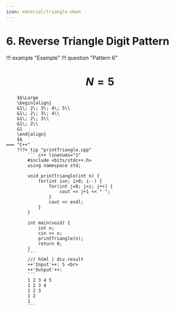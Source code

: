 ```yaml
---
icon: material/triangle-down
---
```


# 6. Reverse Triangle Digit Pattern

!!! example "Example"
    !!! question "Pattern 6"
        <h1 align="center">$N = 5$</h1>
        
        $$\Large
        \begin{align}
        &1\; 2\; 3\; 4\; 5\\
        &1\; 2\; 3\; 4\\
        &1\; 2\; 3\\
        &1\; 2\\
        &1
        \end{align}
        $$
    === "C++"
        ???+ tip "printTriangle.cpp"
            ``` c++ linenums="1"
            #include <bits/stdc++.h>
            using namespace std;

            void printTriangle(int n) {
                for(int i=n; i>0; i--) {
                    for(int j=0; j<i; j++) {
                        cout << j+1 << " ";
                    }
                    cout << endl;
                }
            }

            int main(void) {
                int n;
                cin >> n;
                printTriangle(n);
                return 0;
            }
            ```
            /// html | div.result
            ++'Input'++: 5 <br>
            ++'Output'++:
            ```
            1 2 3 4 5
            1 2 3 4
            1 2 3 
            1 2  
            1
            ```
